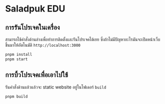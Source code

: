 # Saladpuk EDU


## การรันโปรเจคในเครื่อง
สามารถใช้คำสั่งด้านล่างเพื่อทำการติดตั้งและรันโปรเจคได้เยย ซึ่งถ้าไม่มีปัญหาอะไรมันจะเปิดหน้าเว็บขึ้นมาให้อัตโนมัติ `http://localhost:3000`

```bash
pnpm install
pnpm start
```

## การบิ้วโปรเจคเพื่อเอาไปใช้
รันคำสั่งด้านแล้วแล้วจะ static website อยู่ในโฟเดอร์ `build`

```bash
pnpm build
```